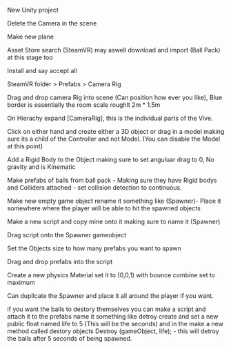 New Unity project

Delete the Camera in the scene

Make new plane

Asset Store search (SteamVR) may aswell download and import (Ball Pack) at this stage too

Install and say accept all

SteamVR folder > Prefabs > Camera Rig

Drag and drop camera Rig into scene (Can position how ever you like), Blue border is essentially the room scale roughlt 2m * 1.5m

On Hierachy expand [CameraRig], this is the individual parts of the Vive.

Click on either hand and create either a 3D object or drag in a model making sure its a child of the Controller and not Model. (You can disable the Model at this point)

Add a Rigid Body to the Object making sure to set anguluar drag to 0, No gravity and is Kinematic

Make prefabs of balls from ball pack - Making sure they have Rigid bodys and Colliders attached - set collision detection to continuous.

Make new empty game object rename it something like (Spawner)- Place it somewhere where the player will be able to hit the spawned objects

Make a new script and copy mine onto it making sure to name it (Spawner)

Drag script onto the Spawner gameobject

Set the Objects size to how many prefabs you want to spawn

Drag and drop prefabs into the script 

Create a new physics Material set it to (0,0,1) with bounce combine set to maximum

Can dupilcate the Spawner and place it all around the player if you want.

if you want the balls to destory themselves you can make a script and attach it to the prefabs name it something like detroy create and set a new public float named life to 5 (This will be the seconds)
and in the make a new method called destory objects Destroy (gameObject, life); - this will detroy the balls after 5 seconds of being spawned.





 
